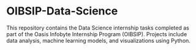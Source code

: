 # OIBSIP-Data-Science
This repository contains the Data Science internship tasks completed as part of the Oasis Infobyte Internship Program (OIBSIP). Projects include data analysis, machine learning models, and visualizations using Python.
